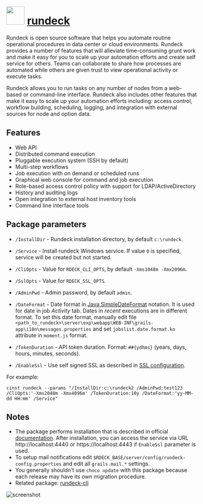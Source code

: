 # <img src="https://cdn.rawgit.com/majkinetor/chocolatey/master/rundeck/icon.png" width="48" height="48"/> [rundeck](https://chocolatey.org/packages/rundeck)

Rundeck is open source software that helps you automate routine operational procedures in data center or cloud environments. Rundeck provides a number of features that will alleviate time-consuming grunt work and make it easy for you to scale up your automation efforts and create self service for others. Teams can collaborate to share how processes are automated while others are given trust to view operational activity or execute tasks.

Rundeck allows you to run tasks on any number of nodes from a web-based or command-line interface. Rundeck also includes other features that make it easy to scale up your automation efforts including: access control, workflow building, scheduling, logging, and integration with external sources for node and option data. 

## Features

* Web API
* Distributed command execution
* Pluggable execution system (SSH by default)
* Multi-step workflows
* Job execution with on demand or scheduled runs
* Graphical web console for command and job execution
* Role-based access control policy with support for LDAP/ActiveDirectory
* History and auditing logs
* Open integration to external host inventory tools
* Command line interface tools

## Package parameters

* `/InstallDir` - Rundeck installation directory, by default `c:\rundeck`.
* `/Service` - Install rundeck Windows service. If value `0` is specified, service will be created but not started.
* `/CliOpts` - Value for `RDECK_CLI_OPTS`, by default `-Xms1048m -Xmx2096m`.
* `/SslOpts` - Value for `RDECK_SSL_OPTS`.
* `/AdminPwd` - Admin password, by default `admin`.
* `/DateFormat` - Date format in [Java SimpleDateFormat](http://rundeck.org/docs/administration/localization.html#date-formats) notation. It is used for date in job _Activity_ tab. Dates in _recent_ executions are in different format. To set this date format, manually edit file `<path_to_rundeck>\server\exp\webapp\WEB-INF\grails-app\i18n\messages.properties` and set `jobslist.date.format.ko` attribute in `moment.js` format.

* `/TokenDuration` - API token duration. Format: `##{ydhms}` (years, days, hours, minutes, seconds).
* `/EnableSsl` - Use self signed SSL as described in [SSL configuration](http://rundeck.org/docs/administration/configuring-ssl.html).

For example:

```
cinst rundeck --params "/InstallDir:c:\rundeck2 /AdminPwd:test123 /CliOpts:'-Xms2048m -Xmx4096m' /TokenDuration:10y /DateFormat:'yy-MM-dd HH:mm' /Service"
```

## Notes

* The package performs installation that is described in official [documentation](https://rundeck.org/docs/administration/install/windows.html). After installation, you can access the service via URL http://localhost:4440 or https://localhost:4443 if `EnableSsl` parameter is used.
* To setup mail notifications edit `$RDECK_BASE/server/config/rundeck-config.properties` and edit all `grails.mail.*` settings.
* You generally shouldn't use `choco update` with this package because each release may have its own migration procedure.
* Related package: [rundeck-cli](https://chocolatey.org/packages/rundeck-cli)


![screenshot](https://cdn.rawgit.com/majkinetor/chocolatey/master/rundeck/screenshot.png)
